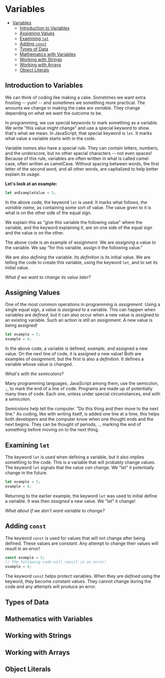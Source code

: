 # Variables

- [Variables](#variables)
  - [Introduction to Variables](#introduction-to-variables)
  - [Assigning Values](#assigning-values)
  - [Examining `let`](#examining-let)
  - [Adding `const`](#adding-const)
  - [Types of Data](#types-of-data)
  - [Mathematics with Variables](#mathematics-with-variables)
  - [Working with Strings](#working-with-strings)
  - [Working with Arrays](#working-with-arrays)
  - [Object Literals](#object-literals)

## Introduction to Variables

We can think of coding like making a cake. Sometimes we want extra frosting -- yum! -- and sometimes we something more practical. The amounts we change in making the cake are *variable*. They change depending on what we want the outcome to be.

In programming, we use special keywords to mark something as a variable. We write "this value might change" and use a special keyword to show that's what we mean. In JavaScript, that special keyword is `let`. It marks what value a variable starts with in the code.

Variable *names* also have a special rule. They can contain letters, numbers, and the underscore, but no other special characters -- not even spaces! Because of this rule, variables are often written in what is called camel case, often written as camelCase. Without spacing between words, the first letter of the second word, and all other words, are capitalized to help better explain its usage.

**Let's look at an example:**

```javascript
let anExampleValue = 5;
```

In the above code, the keyword `let` is used. It marks what follows, the *variable name*, as containing some sort of value. The value given to it is what is on the other side of the equal sign.

We explain this as "give this variable the following value" where the variable, and the keyword explaining it, are on one side of the equal sign and the value is on the other.

The above code is an example of *assignment*. We are *assigning* a value to the variable. We say "for this variable, assign it the following value."

We are also *defining* the variable. Its *definition* is its initial value. We are telling the code to create this variable, using the keyword `let`, and to set its initial value.

*What if we want to change its value later?*

## Assigning Values

One of the most common operations in programming is *assignment*. Using a single equal sign, a value is *assigned* to a variable. This can happen when variables are *defined*, but it can also occur when a new value is *assigned* to an existing variable. Such an action is still an *assignment*. A new value is being assigned!

```javascript
let example = 5;
example = 6;
```

In the above code, a variable is defined, *example*, and assigned a new value. On the next line of code, it is assigned a new value! Both are examples of *assignment*, but the first is also a *definition*. It defines a variable whose value is changed.

*What's with the semicolons?*

Many programming languages, JavaScript among them, use the semicolon, `;`, to mark the end of a line of code. Programs are made up of potentially many lines of code. Each one, unless under special circumstances, end with a semicolon.

Semicolons help tell the computer. "Do this thing and then move to the next line." As coding, like with writing itself, is added one line at a time, this helps both developers and the computer know when one thought ends and the next begins. They can be thought of periods, `.`, marking the end of something before moving on to the next thing.

## Examining `let`

The keyword `let` is used when defining a variable, but it also implies something to the code. This is a variable that will probably change values. The keyword `let` signals that the value *can* change. We "let" it potentially change in the future.

```javascript
let example = 5;
example = 6;
```

Returning to the earlier example, the keyword `let` was used to initial define a variable. It was then *assigned* a new value. We "let" it change!

*What about if we don't want variable to change?*

## Adding `const`

The keyword `const` is used for values that will not change after being defined. These values are *constant*. Any attempt to change their values will result in an error!

```javascript
const example = 5;
// The following code will result in an error!
example = 6;
```

The keyword `const` helps protect variables. When they are *defined* using the keyword, they become constant values. They cannot change during the code and any attempts will produce an error.

## Types of Data

## Mathematics with Variables

## Working with Strings

## Working with Arrays

## Object Literals
